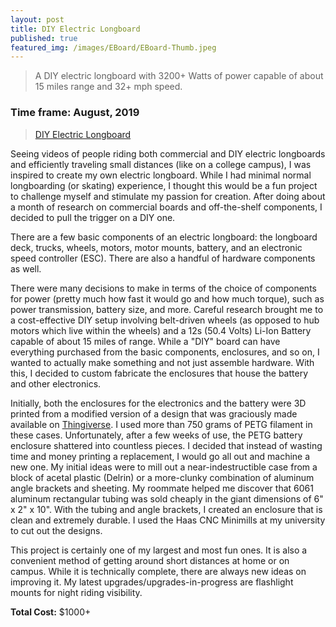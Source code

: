 ```yaml
---
layout: post
title: DIY Electric Longboard
published: true
featured_img: /images/EBoard/EBoard-Thumb.jpeg
---
```


> A DIY electric longboard with 3200+ Watts of power capable of about 15 miles range and 32+ mph speed.

### Time frame: August, 2019

<blockquote class="imgur-embed-pub" lang="en" data-id="a/yb3TD5j"  ><a href="//imgur.com/a/yb3TD5j">DIY Electric Longboard</a></blockquote><script async src="//s.imgur.com/min/embed.js" charset="utf-8"></script>

Seeing videos of people riding both commercial and DIY electric longboards and efficiently traveling small distances (like on a college campus), I was inspired to create my own electric longboard. While I had minimal normal longboarding (or skating) experience, I thought this would be a fun project to challenge myself and stimulate my passion for creation. After doing about a month of research on commercial boards and off-the-shelf components, I decided to pull the trigger on a DIY one.

There are a few basic components of an electric longboard: the longboard deck, trucks, wheels, motors, motor mounts, battery, and an electronic speed controller (ESC). There are also a handful of hardware components as well.

There were many decisions to make in terms of the choice of components for power (pretty much how fast it would go and how much torque), such as power transmission, battery size, and more. Careful research brought me to a cost-effective DIY setup involving belt-driven wheels (as opposed to hub motors which live within the wheels) and a 12s (50.4 Volts) Li-Ion Battery capable of about 15 miles of range. While a "DIY" board can have everything purchased from the basic components, enclosures, and so on, I wanted to actually make something and not just assemble hardware. With this, I decided to custom fabricate the enclosures that house the battery and other electronics.

Initially, both the enclosures for the electronics and the battery were 3D printed from a modified version of a design that was graciously made available on [Thingiverse](https://www.thingiverse.com/thing:3528728). I used more than 750 grams of PETG filament in these cases. Unfortunately, after a few weeks of use, the PETG battery enclosure shattered into countless pieces. I decided that instead of wasting time and money printing a replacement, I would go all out and machine a new one. My initial ideas were to mill out a near-indestructible case from a block of acetal plastic (Delrin) or a more-clunky combination of aluminum angle brackets and sheeting. My roommate helped me discover that 6061 aluminum rectangular tubing was sold cheaply in the giant dimensions of 6" x 2" x 10". With the tubing and angle brackets, I created an enclosure that is clean and extremely durable. I used the Haas CNC Minimills at my university to cut out the designs.

This project is certainly one of my largest and most fun ones. It is also a convenient method of getting around short distances at home or on campus. While it is technically complete, there are always new ideas on improving it. My latest upgrades/upgrades-in-progress are flashlight mounts for night riding visibility.

**Total Cost:** $1000+
